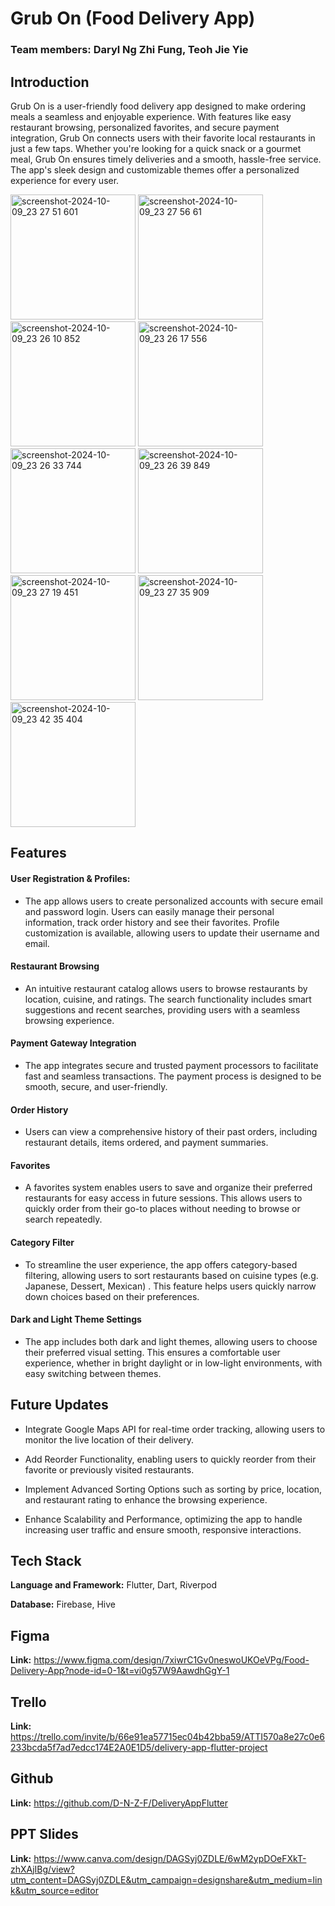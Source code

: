 # Grub On (Food Delivery App)

### Team members: Daryl Ng Zhi Fung, Teoh Jie Yie

## Introduction

Grub On is a user-friendly food delivery app designed to make ordering meals a seamless and enjoyable experience. With features like easy restaurant browsing, personalized favorites, and secure payment integration, Grub On connects users with their favorite local restaurants in just a few taps. Whether you're looking for a quick snack or a gourmet meal, Grub On ensures timely deliveries and a smooth, hassle-free service. The app's sleek design and customizable themes offer a personalized experience for every user.

<img src="https://github.com/user-attachments/assets/de9bb398-a995-44ca-a206-c52978430175" alt="screenshot-2024-10-09_23 27 51 601" width="200"/>
<img src="https://github.com/user-attachments/assets/19c3d702-0046-44b2-a50f-8f1c59623b2f" alt="screenshot-2024-10-09_23 27 56 61" width="200"/>
<img src="https://github.com/user-attachments/assets/44d2dded-5d57-4520-b78e-6d275ff0c72b" alt="screenshot-2024-10-09_23 26 10 852" width="200"/>
<img src="https://github.com/user-attachments/assets/b0ead611-e01a-4632-85b2-dda50e93f0e3" alt="screenshot-2024-10-09_23 26 17 556" width="200"/>
<img src="https://github.com/user-attachments/assets/93f6445e-80c7-4a30-a33c-281d587851df" alt="screenshot-2024-10-09_23 26 33 744" width="200"/>
<img src="https://github.com/user-attachments/assets/aae0e3ea-e44b-4d70-a5fe-b6633bc71773" alt="screenshot-2024-10-09_23 26 39 849" width="200"/>
<img src="https://github.com/user-attachments/assets/c806a7ec-9ea4-434c-ae7e-bb0d5312aab4" alt="screenshot-2024-10-09_23 27 19 451" width="200"/>
<img src="https://github.com/user-attachments/assets/13c72fb2-8942-440b-bcfc-5dc0eb982889" alt="screenshot-2024-10-09_23 27 35 909" width="200"/>
<img src="https://github.com/user-attachments/assets/ff2c2dc4-d946-4e26-a171-7e1d711f95c3" alt="screenshot-2024-10-09_23 42 35 404" width="200"/>

## Features

#### User Registration & Profiles:

- The app allows users to create personalized accounts with secure email and password login. Users can easily manage their personal information, track order history and see their favorites. Profile customization is available, allowing users to update their username and email.

#### Restaurant Browsing

- An intuitive restaurant catalog allows users to browse restaurants by location, cuisine, and ratings. The search functionality includes smart suggestions and recent searches, providing users with a seamless browsing experience.

#### Payment Gateway Integration

- The app integrates secure and trusted payment processors to facilitate fast and seamless transactions. The payment process is designed to be smooth, secure, and user-friendly.

#### Order History

- Users can view a comprehensive history of their past orders, including restaurant details, items ordered, and payment summaries.

#### Favorites

- A favorites system enables users to save and organize their preferred restaurants for easy access in future sessions. This allows users to quickly order from their go-to places without needing to browse or search repeatedly.

#### Category Filter

- To streamline the user experience, the app offers category-based filtering, allowing users to sort restaurants based on cuisine types (e.g. Japanese, Dessert, Mexican) . This feature helps users quickly narrow down choices based on their preferences.

#### Dark and Light Theme Settings

- The app includes both dark and light themes, allowing users to choose their preferred visual setting. This ensures a comfortable user experience, whether in bright daylight or in low-light environments, with easy switching between themes.

## Future Updates

- Integrate Google Maps API for real-time order tracking, allowing users to monitor the live location of their delivery.

- Add Reorder Functionality, enabling users to quickly reorder from their favorite or previously visited restaurants.

- Implement Advanced Sorting Options such as sorting by price, location, and restaurant rating to enhance the browsing experience.

- Enhance Scalability and Performance, optimizing the app to handle increasing user traffic and ensure smooth, responsive interactions.

## Tech Stack

**Language and Framework:** Flutter, Dart, Riverpod

**Database:** Firebase, Hive

## Figma

**Link:** https://www.figma.com/design/7xiwrC1Gv0neswoUKOeVPg/Food-Delivery-App?node-id=0-1&t=vi0g57W9AawdhGgY-1

## Trello

**Link:** https://trello.com/invite/b/66e91ea57715ec04b42bba59/ATTI570a8e27c0e6233bcda5f7ad7edcc174E2A0E1D5/delivery-app-flutter-project

## Github

**Link:** https://github.com/D-N-Z-F/DeliveryAppFlutter

## PPT Slides

**Link:** https://www.canva.com/design/DAGSyj0ZDLE/6wM2ypDOeFXkT-zhXAjIBg/view?utm_content=DAGSyj0ZDLE&utm_campaign=designshare&utm_medium=link&utm_source=editor
